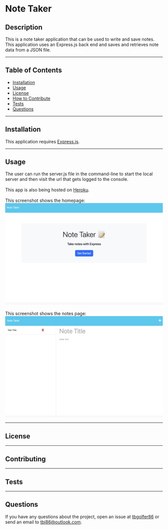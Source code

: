 # Note Taker
  
  ## Description
  This is a note taker application that can be used to write and save notes. This application uses an Express.js back end and saves and retrieves note data from a JSON file.

---

  ## Table of Contents  

  - [Installation](#installation)
  - [Usage](#usage)
  - [License](#license)
  - [How to Contribute](#contribute)
  - [Tests](#tests)
  - [Questions](#questions)

---

  ## Installation
  This application requires [Express.js](https://expressjs.com).

---

  ## Usage
  The user can run the server.js file in the command-line to start the local server and then visit the url that gets logged to the console.<br><br>
  This app is also being hosted on [Heroku](https://note-creator-uconn.herokuapp.com).<br><br>
   This screenshot shows the homepage:<br>
  ![alt text](./assets/Screenshot%202023-02-12%20at%2010.06.05%20PM.png)<br><br>
   This screenshot shows the notes page:<br>
  ![alt text](./assets/Screenshot%202023-02-12%20at%2010.07.31%20PM.png)

---

  ## License
  
---

  ## Contributing

---

  ## Tests 

---

  ## Questions
  If you have any questions about the project, open an issue at [tbgolfer86](https://www.github.com/tbgolfer86) or send an email to tbj86@outlook.com.

